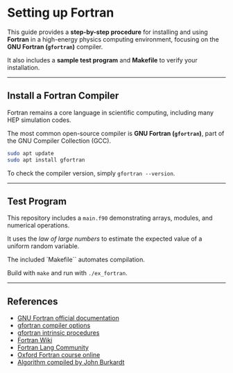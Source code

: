 # Setting up Fortran

This guide provides a **step-by-step procedure** for installing and using **Fortran** in a high-energy physics computing environment, focusing on the **GNU Fortran (`gfortran`)** compiler.

It also includes a **sample test program** and **Makefile** to verify your installation.

---

## Install a Fortran Compiler

Fortran remains a core language in scientific computing, including many HEP simulation codes.

The most common open-source compiler is **GNU Fortran (`gfortran`)**, part of the GNU Compiler Collection (GCC).

```bash
sudo apt update
sudo apt install gfortran
```

To check the compiler version, simply `gfortran --version`.

---

## Test Program

This repository includes a `main.f90` demonstrating arrays, modules, and numerical operations.

It uses the *law of large numbers* to estimate the expected value of a uniform random variable.

The included `Makefile`` automates compilation.

Build with `make` and run with `./ex_fortran`.

---

## References

* [GNU Fortran official documentation](https://gcc.gnu.org/fortran/)
* [gfortran compiler options](https://gcc.gnu.org/onlinedocs/gfortran/Option-Summary.html)
* [gfortran intrinsic procedures](https://gcc.gnu.org/onlinedocs/gfortran/Intrinsic-Procedures.html)
* [Fortran Wiki](https://fortranwiki.org/)
* [Fortran Lang Community](https://fortran-lang.org/)
* [Oxford Fortran course online](https://web.chem.ox.ac.uk/fortran/)
* [Algorithm compiled by John Burkardt](https://people.math.sc.edu/Burkardt/f_src/f_src.html)